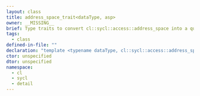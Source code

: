 ```yaml
---
layout: class
title: address_space_trait<dataType, asp>
owner: __MISSING__
brief: Type traits to convert cl::sycl::access::address_space into a qualified type with an address space.
tags:
  - class
defined-in-file: ""
declaration: "template <typename dataType, cl::sycl::access::address_space asp>\nstruct cl::sycl::detail::address_space_trait;"
ctor: unspecified
dtor: unspecified
namespace:
  - cl
  - sycl
  - detail
---
```

